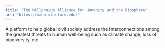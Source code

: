 ```yaml
---
title: "The Millennium Alliance for Humanity and the Biosphere"
url: "https://mahb.stanford.edu/"
---
```


A platform to help global civil society address the interconnections among the greatest threats to human well-being such as climate change, loss of biodiversity, etc. 
